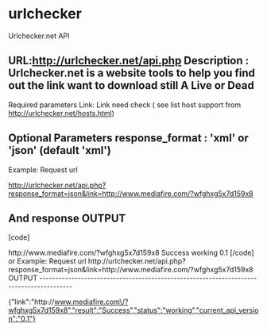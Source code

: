 urlchecker
==========

Urlchecker.net API

URL:http://urlchecker.net/api.php
Description : Urlchecker.net is a website tools to help you find out the link want to download still A Live or Dead
----------------------------------------------------------------------------------------

Required parameters
Link: Link need check ( see list host support from http://urlchecker.net/hosts.html)


Optional Parameters
response_format : 'xml' or 'json' (default 'xml')
----------------------------------------------------------------------------------------



Example:
Request url

http://urlchecker.net/api.php?response_format=json&link=http://www.mediafire.com/?wfghxg5x7d159x8

And response
OUTPUT
----------------------------------------------------------------------------------------
[code]
<response>
<link>http://www.mediafire.com/?wfghxg5x7d159x8</link>
<result>Success</result>
<status>working</status>
<current_api_version>0.1</current_api_version>
</response>
[/code]
or
Example:
Request url
http://urlchecker.net/api.php?response_format=json&link=http://www.mediafire.com/?wfghxg5x7d159x8
OUTPUT
----------------------------------------------------------------------------------------

{"link":"http:\/\/www.mediafire.com\/?wfghxg5x7d159x8","result":"Success","status":"working","current_api_version":"0.1"}
